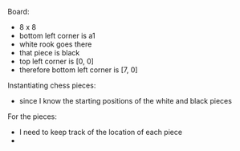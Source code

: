 Board:
- 8 x 8
- bottom left corner is a1 
- white rook goes there
- that piece is black
- top left corner is [0, 0]
- therefore bottom left corner is [7, 0]




Instantiating chess pieces:
- since I know the starting positions of the white and black pieces 




For the pieces:
- I need to keep track of the location of each piece
- 
